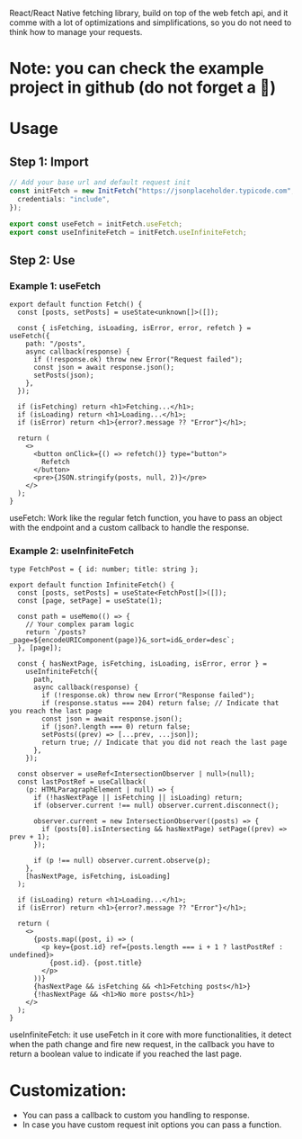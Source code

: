 React/React Native fetching library, build on top of the web fetch api, and it comme with a lot of optimizations and simplifications, so you do not need to think how to manage your requests.

# Note: you can check the example project in github (do not forget a 🌟)

# Usage

## Step 1: Import

```ts
// Add your base url and default request init
const initFetch = new InitFetch("https://jsonplaceholder.typicode.com", {
  credentials: "include",
});

export const useFetch = initFetch.useFetch;
export const useInfiniteFetch = initFetch.useInfiniteFetch;
```

## Step 2: Use

### Example 1: useFetch

```tsx
export default function Fetch() {
  const [posts, setPosts] = useState<unknown[]>([]);

  const { isFetching, isLoading, isError, error, refetch } = useFetch({
    path: "/posts",
    async callback(response) {
      if (!response.ok) throw new Error("Request failed");
      const json = await response.json();
      setPosts(json);
    },
  });

  if (isFetching) return <h1>Fetching...</h1>;
  if (isLoading) return <h1>Loading...</h1>;
  if (isError) return <h1>{error?.message ?? "Error"}</h1>;

  return (
    <>
      <button onClick={() => refetch()} type="button">
        Refetch
      </button>
      <pre>{JSON.stringify(posts, null, 2)}</pre>
    </>
  );
}
```

useFetch: Work like the regular fetch function, you have to pass an object with the endpoint and a custom callback to handle the response.

### Example 2: useInfiniteFetch

```tsx
type FetchPost = { id: number; title: string };

export default function InfiniteFetch() {
  const [posts, setPosts] = useState<FetchPost[]>([]);
  const [page, setPage] = useState(1);

  const path = useMemo(() => {
    // Your complex param logic
    return `/posts?_page=${encodeURIComponent(page)}&_sort=id&_order=desc`;
  }, [page]);

  const { hasNextPage, isFetching, isLoading, isError, error } =
    useInfiniteFetch({
      path,
      async callback(response) {
        if (!response.ok) throw new Error("Response failed");
        if (response.status === 204) return false; // Indicate that you reach the last page
        const json = await response.json();
        if (json?.length === 0) return false;
        setPosts((prev) => [...prev, ...json]);
        return true; // Indicate that you did not reach the last page
      },
    });

  const observer = useRef<IntersectionObserver | null>(null);
  const lastPostRef = useCallback(
    (p: HTMLParagraphElement | null) => {
      if (!hasNextPage || isFetching || isLoading) return;
      if (observer.current !== null) observer.current.disconnect();

      observer.current = new IntersectionObserver((posts) => {
        if (posts[0].isIntersecting && hasNextPage) setPage((prev) => prev + 1);
      });

      if (p !== null) observer.current.observe(p);
    },
    [hasNextPage, isFetching, isLoading]
  );

  if (isLoading) return <h1>Loading...</h1>;
  if (isError) return <h1>{error?.message ?? "Error"}</h1>;

  return (
    <>
      {posts.map((post, i) => (
        <p key={post.id} ref={posts.length === i + 1 ? lastPostRef : undefined}>
          {post.id}. {post.title}
        </p>
      ))}
      {hasNextPage && isFetching && <h1>Fetching posts</h1>}
      {!hasNextPage && <h1>No more posts</h1>}
    </>
  );
}
```

useInfiniteFetch: it use useFetch in it core with more functionalities, it detect when the path change and fire new request, in the callback you have to return a boolean value to indicate if you reached the last page.

# Customization:

- You can pass a callback to custom you handling to response.
- In case you have custom request init options you can pass a function.
